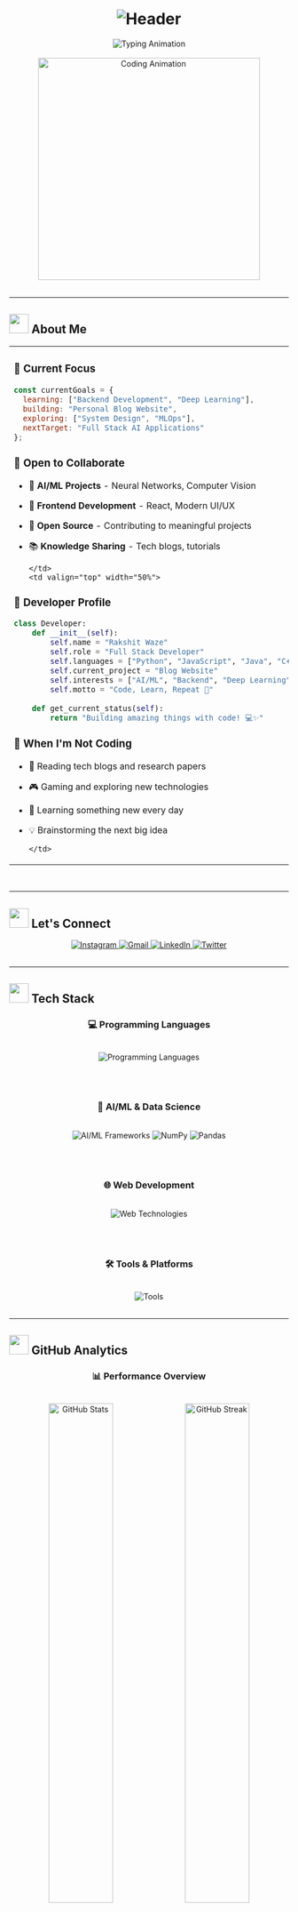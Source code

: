 # <div align="center">![Header](https://capsule-render.vercel.app/api?type=waving&color=gradient&customColorList=6,11,20&height=200&section=header&text=Rakshit%20Waze&fontSize=80&fontAlignY=35&desc=Full%20Stack%20Developer%20%7C%20AI%2FML%20Enthusiast&descAlignY=55&animation=fadeIn)</div>

<div align="center">
  <img src="https://readme-typing-svg.herokuapp.com?font=Fira+Code&weight=600&size=22&duration=3000&pause=800&color=70A5FD&background=00000000&center=true&vCenter=true&multiline=true&repeat=true&width=500&height=80&lines=🚀+Building+the+Future+with+Code;🤖+AI%2FML+%26+Deep+Learning;💻+Full+Stack+Development;🎯+Always+Learning%2C+Always+Growing" alt="Typing Animation" />
</div>

<br/>

<div align="center">
  <img src="https://user-images.githubusercontent.com/74038190/229223263-cf2e4b07-2615-4f87-9c38-e37600f8381a.gif" width="400" alt="Coding Animation"/>
</div>

<br/>

---

## <img src="https://user-images.githubusercontent.com/74038190/216122041-518ac897-8d92-4c6b-9b3f-ca01dcaf38ee.png" width="35" /> **About Me**

<div align="center">
  <table>
    <tr>
      <td valign="top" width="50%">

### 🎯 **Current Focus**
```javascript
const currentGoals = {
  learning: ["Backend Development", "Deep Learning"],
  building: "Personal Blog Website",
  exploring: ["System Design", "MLOps"],
  nextTarget: "Full Stack AI Applications"
};
```

### 🤝 **Open to Collaborate**
- 🤖 **AI/ML Projects** - Neural Networks, Computer Vision
- 🎨 **Frontend Development** - React, Modern UI/UX
- 🔧 **Open Source** - Contributing to meaningful projects
- 📚 **Knowledge Sharing** - Tech blogs, tutorials

      </td>
      <td valign="top" width="50%">

### 🚀 **Developer Profile**
```python
class Developer:
    def __init__(self):
        self.name = "Rakshit Waze"
        self.role = "Full Stack Developer"
        self.languages = ["Python", "JavaScript", "Java", "C++"]
        self.current_project = "Blog Website"
        self.interests = ["AI/ML", "Backend", "Deep Learning"]
        self.motto = "Code, Learn, Repeat 🔄"
    
    def get_current_status(self):
        return "Building amazing things with code! 💻✨"
```

### 🎨 **When I'm Not Coding**
- 📖 Reading tech blogs and research papers
- 🎮 Gaming and exploring new technologies  
- 🌱 Learning something new every day
- 💡 Brainstorming the next big idea

      </td>
    </tr>
  </table>
</div>

<br/>

---

## <img src="https://user-images.githubusercontent.com/74038190/212284087-bbe7e430-757e-4901-90bf-4cd2ce3e1852.gif" width="35"> **Let's Connect**

<div align="center">
  <a href="https://instagram.com/rakshitwaze" target="_blank">
    <img src="https://img.shields.io/badge/Instagram-E4405F?style=for-the-badge&logo=instagram&logoColor=white&labelColor=E4405F" alt="Instagram" />
  </a>
  <a href="mailto:your.email@example.com" target="_blank">
    <img src="https://img.shields.io/badge/Gmail-D14836?style=for-the-badge&logo=gmail&logoColor=white&labelColor=D14836" alt="Gmail" />
  </a>
  <a href="https://linkedin.com/in/yourprofile" target="_blank">
    <img src="https://img.shields.io/badge/LinkedIn-0077B5?style=for-the-badge&logo=linkedin&logoColor=white&labelColor=0077B5" alt="LinkedIn" />
  </a>
  <a href="https://twitter.com/yourhandle" target="_blank">
    <img src="https://img.shields.io/badge/Twitter-1DA1F2?style=for-the-badge&logo=twitter&logoColor=white&labelColor=1DA1F2" alt="Twitter" />
  </a>
</div>

<br/>

---

## <img src="https://user-images.githubusercontent.com/74038190/212257467-871d32b7-e401-42e8-a166-fcfd7baa4c6b.gif" width="35"> **Tech Stack**

<div align="center">

### **💻 Programming Languages**
<br/>
<img src="https://skillicons.dev/icons?i=python,js,java,cpp,c&theme=dark" alt="Programming Languages" />

<br/><br/>

### **🤖 AI/ML & Data Science**
<br/>
<img src="https://skillicons.dev/icons?i=pytorch,tensorflow&theme=dark" alt="AI/ML Frameworks" />
<img src="https://img.shields.io/badge/NumPy-013243?style=for-the-badge&logo=numpy&logoColor=white" alt="NumPy"/>
<img src="https://img.shields.io/badge/Pandas-150458?style=for-the-badge&logo=pandas&logoColor=white" alt="Pandas"/>

<br/><br/>

### **🌐 Web Development**
<br/>
<img src="https://skillicons.dev/icons?i=html,css,js,react,nodejs,express&theme=dark" alt="Web Technologies" />

<br/><br/>

### **🛠️ Tools & Platforms**
<br/>
<img src="https://skillicons.dev/icons?i=git,github,vscode,linux,docker,postman&theme=dark" alt="Tools" />

</div>

<br/>

---

## <img src="https://user-images.githubusercontent.com/74038190/216122069-5b8169d7-1d8e-4a13-b245-a8e4176c99f8.png" width="35"> **GitHub Analytics**

<div align="center">
  
### 📊 **Performance Overview**
<br/>

<img width="48%" src="https://github-readme-stats.vercel.app/api?username=wazer24&show_icons=true&theme=tokyonight&hide_border=true&count_private=true&include_all_commits=true&custom_title=GitHub%20Stats" alt="GitHub Stats"/>
<img width="48%" src="https://github-readme-streak-stats.herokuapp.com/?user=wazer24&theme=tokyonight&hide_border=true" alt="GitHub Streak"/>

<br/><br/>

### 💻 **Language Distribution**
<br/>

<img width="55%" src="https://github-readme-stats.vercel.app/api/top-langs/?username=wazer24&layout=compact&theme=tokyonight&hide_border=true&langs_count=10&custom_title=Most%20Used%20Languages" alt="Top Languages"/>

<br/><br/>

### 📈 **Contribution Activity**
<br/>

<img width="90%" src="https://github-readme-activity-graph.vercel.app/graph?username=wazer24&bg_color=1a1b27&color=70a5fd&line=70a5fd&point=bf91f3&area=true&hide_border=true&custom_title=GitHub%20Activity%20Graph" alt="Activity Graph"/>

</div>

<br/>

---

## <img src="https://user-images.githubusercontent.com/74038190/216122065-2f028bae-25d6-4a3c-bc9f-175394ed5011.png" width="35"> **Achievements**

<div align="center">
  <img width="90%" src="https://github-profile-trophy.vercel.app/?username=wazer24&theme=tokyonight&no-frame=true&no-bg=false&margin-w=15&row=2&column=4" alt="GitHub Trophies"/>
</div>

<br/>

---

## <img src="https://user-images.githubusercontent.com/74038190/216122049-276c1494-79e3-43ea-9ad3-c6f4d5d63e7c.png" width="35"> **Daily Inspiration**

<div align="center">
  <img src="https://quotes-github-readme.vercel.app/api?type=horizontal&theme=tokyonight&border=true" alt="Random Dev Quote"/>
</div>

<br/>

---

<div align="center">
  
### 🌟 **"Great software is not built in isolation, but through collaboration and continuous learning."**

<br/>

<img src="https://user-images.githubusercontent.com/74038190/212284158-e840e285-664b-44d7-b79b-e264b5e54825.gif" width="350">

<br/><br/>

### 📊 **Profile Statistics**
<img src="https://komarev.com/ghpvc/?username=wazer24&style=for-the-badge&color=70a5fd&label=PROFILE+VIEWS" alt="Profile Views"/>
<img src="https://img.shields.io/github/followers/wazer24?style=for-the-badge&color=70a5fd&labelColor=1a1b27" alt="Followers"/>

<br/><br/>

### 💫 **Thanks for stopping by! Let's build something incredible together!**

</div>

<br/>

![Footer](https://capsule-render.vercel.app/api?type=waving&color=gradient&customColorList=6,11,20&height=120&section=footer&animation=fadeIn)
